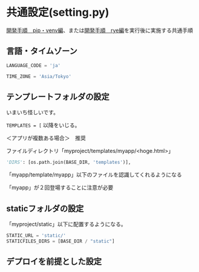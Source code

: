 # 共通設定(setting.py)

[開発手順　pip・venv編](dev-pip-venv.md)、または[開発手順　rye編](dev-rye.md)を実行後に実施する共通手順

## 言語・タイムゾーン

``` python
LANGUAGE_CODE = 'ja'
```

```python
TIME_ZONE = 'Asia/Tokyo'
```

## テンプレートフォルダの設定

いまいち怪しいです。

`TEMPLATES = [` 以降をいじる。

＜アプリが複数ある場合＞　推奨

ファイルディレクトリ「myproject/templates/myapp/<hoge.html>」

```python
'DIRS': [os.path.join(BASE_DIR, 'templates')],
```

「myapp/template/myapp」以下のファイルを認識してくれるようになる

「myapp」が２回登場することに注意が必要


## staticフォルダの設定

「myproject/static」以下に配置するようになる。

```python
STATIC_URL = 'static/'
STATICFILES_DIRS = [BASE_DIR / "static"]
```

## デプロイを前提とした設定


